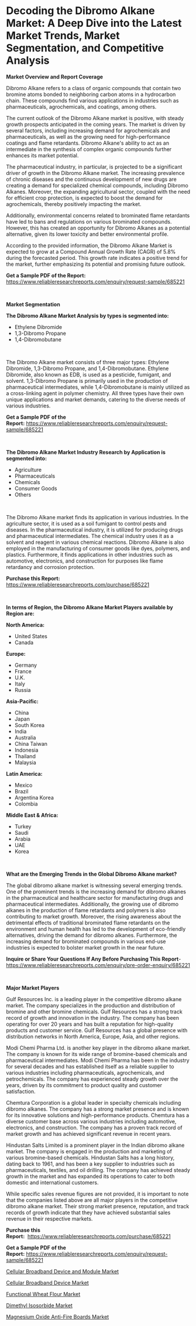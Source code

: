 <p><h1>Decoding the Dibromo Alkane Market: A Deep Dive into the Latest Market Trends, Market Segmentation, and Competitive Analysis</h1></p><p><strong>Market Overview and Report Coverage</strong></p>
<p><p>Dibromo Alkane refers to a class of organic compounds that contain two bromine atoms bonded to neighboring carbon atoms in a hydrocarbon chain. These compounds find various applications in industries such as pharmaceuticals, agrochemicals, and coatings, among others.</p><p>The current outlook of the Dibromo Alkane market is positive, with steady growth prospects anticipated in the coming years. The market is driven by several factors, including increasing demand for agrochemicals and pharmaceuticals, as well as the growing need for high-performance coatings and flame retardants. Dibromo Alkane's ability to act as an intermediate in the synthesis of complex organic compounds further enhances its market potential.</p><p>The pharmaceutical industry, in particular, is projected to be a significant driver of growth in the Dibromo Alkane market. The increasing prevalence of chronic diseases and the continuous development of new drugs are creating a demand for specialized chemical compounds, including Dibromo Alkanes. Moreover, the expanding agricultural sector, coupled with the need for efficient crop protection, is expected to boost the demand for agrochemicals, thereby positively impacting the market.</p><p>Additionally, environmental concerns related to brominated flame retardants have led to bans and regulations on various brominated compounds. However, this has created an opportunity for Dibromo Alkanes as a potential alternative, given its lower toxicity and better environmental profile.</p><p>According to the provided information, the Dibromo Alkane Market is expected to grow at a Compound Annual Growth Rate (CAGR) of 5.8% during the forecasted period. This growth rate indicates a positive trend for the market, further emphasizing its potential and promising future outlook.</p></p>
<p><strong>Get a Sample PDF of the Report:</strong> <a href="https://www.reliableresearchreports.com/enquiry/request-sample/685221">https://www.reliableresearchreports.com/enquiry/request-sample/685221</a></p>
<p>&nbsp;</p>
<p><strong>Market Segmentation</strong></p>
<p><strong>The Dibromo Alkane Market Analysis by types is segmented into:</strong></p>
<p><ul><li>Ethylene Dibromide</li><li>1,3-Dibromo Propane</li><li>1,4-Dibromobutane</li></ul></p>
<p>&nbsp;</p>
<p><p>The Dibromo Alkane market consists of three major types: Ethylene Dibromide, 1,3-Dibromo Propane, and 1,4-Dibromobutane. Ethylene Dibromide, also known as EDB, is used as a pesticide, fumigant, and solvent. 1,3-Dibromo Propane is primarily used in the production of pharmaceutical intermediates, while 1,4-Dibromobutane is mainly utilized as a cross-linking agent in polymer chemistry. All three types have their own unique applications and market demands, catering to the diverse needs of various industries.</p></p>
<p><strong>Get a Sample PDF of the Report:</strong>&nbsp;<a href="https://www.reliableresearchreports.com/enquiry/request-sample/685221">https://www.reliableresearchreports.com/enquiry/request-sample/685221</a></p>
<p>&nbsp;</p>
<p><strong>The Dibromo Alkane Market Industry Research by Application is segmented into:</strong></p>
<p><ul><li>Agriculture</li><li>Pharmaceuticals</li><li>Chemicals</li><li>Consumer Goods</li><li>Others</li></ul></p>
<p>&nbsp;</p>
<p><p>The Dibromo Alkane market finds its application in various industries. In the agriculture sector, it is used as a soil fumigant to control pests and diseases. In the pharmaceutical industry, it is utilized for producing drugs and pharmaceutical intermediates. The chemical industry uses it as a solvent and reagent in various chemical reactions. Dibromo Alkane is also employed in the manufacturing of consumer goods like dyes, polymers, and plastics. Furthermore, it finds applications in other industries such as automotive, electronics, and construction for purposes like flame retardancy and corrosion protection.</p></p>
<p><strong>Purchase this Report:</strong>&nbsp; <a href="https://www.reliableresearchreports.com/purchase/685221">https://www.reliableresearchreports.com/purchase/685221</a></p>
<p>&nbsp;</p>
<p><strong>In terms of Region, the Dibromo Alkane Market Players available by Region are:</strong></p>
<p>
    <p> <strong> North America: </strong>
        <ul>
            <li>United States</li>
            <li>Canada</li>
        </ul>
        </p> 
    <p> <strong> Europe: </strong>
        <ul>
            <li>Germany</li>
            <li>France</li>
            <li>U.K.</li>
            <li>Italy</li>
            <li>Russia</li>
        </ul>
        </p> 
    <p> <strong> Asia-Pacific: </strong>
        <ul>
            <li>China</li>
            <li>Japan</li>
            <li>South Korea</li>
            <li>India</li>
            <li>Australia</li>
            <li>China Taiwan</li>
            <li>Indonesia</li>
            <li>Thailand</li>
            <li>Malaysia</li>
        </ul>
        </p> 
    <p> <strong> Latin America: </strong>
        <ul>
            <li>Mexico</li>
            <li>Brazil</li>
            <li>Argentina Korea</li>
            <li>Colombia</li>
        </ul>
        </p> 
    <p> <strong> Middle East & Africa: </strong>
        <ul>
            <li>Turkey</li>
            <li>Saudi</li>
            <li>Arabia</li>
            <li>UAE</li>
            <li>Korea</li>
        </ul>
    </p>
    </p>
<p>&nbsp;</p>
<p><strong>What are the Emerging Trends in the Global Dibromo Alkane market?</strong></p>
<p><p>The global dibromo alkane market is witnessing several emerging trends. One of the prominent trends is the increasing demand for dibromo alkanes in the pharmaceutical and healthcare sector for manufacturing drugs and pharmaceutical intermediates. Additionally, the growing use of dibromo alkanes in the production of flame retardants and polymers is also contributing to market growth. Moreover, the rising awareness about the detrimental effects of traditional brominated flame retardants on the environment and human health has led to the development of eco-friendly alternatives, driving the demand for dibromo alkanes. Furthermore, the increasing demand for brominated compounds in various end-use industries is expected to bolster market growth in the near future.</p></p>
<p><strong>Inquire or Share Your Questions If Any Before Purchasing This Report</strong>- <a href="https://www.reliableresearchreports.com/enquiry/pre-order-enquiry/685221">https://www.reliableresearchreports.com/enquiry/pre-order-enquiry/685221</a></p>
<p>&nbsp;</p>
<p><strong>Major Market Players</strong></p>
<p><p>Gulf Resources Inc. is a leading player in the competitive dibromo alkane market. The company specializes in the production and distribution of bromine and other bromine chemicals. Gulf Resources has a strong track record of growth and innovation in the industry. The company has been operating for over 20 years and has built a reputation for high-quality products and customer service. Gulf Resources has a global presence with distribution networks in North America, Europe, Asia, and other regions.</p><p>Modi Chemi Pharma Ltd. is another key player in the dibromo alkane market. The company is known for its wide range of bromine-based chemicals and pharmaceutical intermediates. Modi Chemi Pharma has been in the industry for several decades and has established itself as a reliable supplier to various industries including pharmaceuticals, agrochemicals, and petrochemicals. The company has experienced steady growth over the years, driven by its commitment to product quality and customer satisfaction.</p><p>Chemtura Corporation is a global leader in specialty chemicals including dibromo alkanes. The company has a strong market presence and is known for its innovative solutions and high-performance products. Chemtura has a diverse customer base across various industries including automotive, electronics, and construction. The company has a proven track record of market growth and has achieved significant revenue in recent years.</p><p>Hindustan Salts Limited is a prominent player in the Indian dibromo alkane market. The company is engaged in the production and marketing of various bromine-based chemicals. Hindustan Salts has a long history, dating back to 1961, and has been a key supplier to industries such as pharmaceuticals, textiles, and oil drilling. The company has achieved steady growth in the market and has expanded its operations to cater to both domestic and international customers.</p><p>While specific sales revenue figures are not provided, it is important to note that the companies listed above are all major players in the competitive dibromo alkane market. Their strong market presence, reputation, and track records of growth indicate that they have achieved substantial sales revenue in their respective markets.</p></p>
<p><strong>Purchase this Report:</strong>&nbsp;&nbsp;<a href="https://www.reliableresearchreports.com/purchase/685221">https://www.reliableresearchreports.com/purchase/685221</a></p>
<p></p>
<p><strong>Get a Sample PDF of the Report:</strong>&nbsp;<a href="https://www.reliableresearchreports.com/enquiry/request-sample/685221">https://www.reliableresearchreports.com/enquiry/request-sample/685221</a></p>
<p><p><a href="https://www.linkedin.com/pulse/decoding-cellular-broadband-device-module-market-deep/">Cellular Broadband Device and Module Market</a></p><p><a href="https://www.linkedin.com/pulse/cellular-broadband-device-market-challenges-opportunities/">Cellular Broadband Device Market</a></p><p><a href="https://medium.com/@skylargrant2023/functional-wheat-flour-market-the-key-to-successful-business-strategy-forecast-till-2030-e145b43e80dd">Functional Wheat Flour Market</a></p><p><a href="https://medium.com/@shanelerde/dimethyl-isosorbide-market-size-cagr-trends-2024-2030-0a96741f8bdc">Dimethyl Isosorbide Market</a></p><p><a href="https://www.linkedin.com/pulse/magnesium-oxide-anti-fire-boards-market-share-amp-new-xsbwe/">Magnesium Oxide Anti-Fire Boards Market</a></p></p>